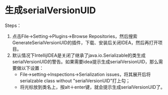 # 生成serialVersionUID

Steps：

1. 点击File-&gt;Setting-&gt;Plugins-&gt;Browse Repositories，然后搜索GenerateSerialVersionUID的插件，下载、安装后关闭IDEA，然后再打开项目。
2. 默认情况下IntellijIDEA是关闭了继承了java.io.Serializable的类生成serialVersionUID的警告。如果需要idea提示生成serialVersionUID，那么需要做以下设置：
   * File-&gt;setting-&gt;Inspections-&gt;Serialization issues，将其展开后将serialzable class without "serialVersionUID"打上勾；
   * 将光标放到类名上，按alt＋enter键，就会提示生成serialVersionUID了。

